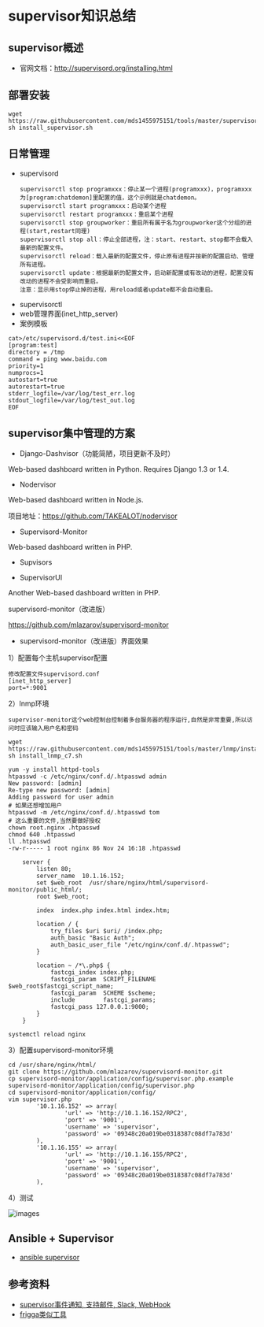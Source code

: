 # supervisor知识总结

## supervisor概述
- 官网文档：http://supervisord.org/installing.html

## 部署安装
```
wget https://raw.githubusercontent.com/mds1455975151/tools/master/supervisor/install_supervisor.sh
sh install_supervisor.sh
```
## 日常管理
- supervisord
  ``` text
  supervisorctl stop programxxx：停止某一个进程(programxxx)，programxxx为[program:chatdemon]里配置的值，这个示例就是chatdemon。
  supervisorctl start programxxx：启动某个进程
  supervisorctl restart programxxx：重启某个进程
  supervisorctl stop groupworker：重启所有属于名为groupworker这个分组的进程(start,restart同理)
  supervisorctl stop all：停止全部进程，注：start、restart、stop都不会载入最新的配置文件。
  supervisorctl reload：载入最新的配置文件，停止原有进程并按新的配置启动、管理所有进程。
  supervisorctl update：根据最新的配置文件，启动新配置或有改动的进程，配置没有改动的进程不会受影响而重启。
  注意：显示用stop停止掉的进程，用reload或者update都不会自动重启。
  ```
- supervisorctl
- web管理界面(inet_http_server)
- 案例模板
```
cat>/etc/supervisord.d/test.ini<<EOF
[program:test]
directory = /tmp
command = ping www.baidu.com
priority=1
numprocs=1
autostart=true
autorestart=true
stderr_logfile=/var/log/test_err.log
stdout_logfile=/var/log/test_out.log
EOF
```

## supervisor集中管理的方案
- Django-Dashvisor（功能简陋，项目更新不及时）

Web-based dashboard written in Python. Requires Django 1.3 or 1.4.

- Nodervisor

Web-based dashboard written in Node.js.

项目地址：https://github.com/TAKEALOT/nodervisor

- Supervisord-Monitor

Web-based dashboard written in PHP.

- Supvisors

- SupervisorUI

Another Web-based dashboard written in PHP.

supervisord-monitor（改进版）

https://github.com/mlazarov/supervisord-monitor

- supervisord-monitor（改进版）界面效果

1）配置每个主机supervisor配置
```
修改配置文件supervisord.conf
[inet_http_server]
port=*:9001
```
2）lnmp环境
```
supervisor-monitor这个web控制台控制着多台服务器的程序运行,自然是非常重要,所以访问时应该输入用户名和密码

wget https://raw.githubusercontent.com/mds1455975151/tools/master/lnmp/install_lnmp_c7.sh
sh install_lnmp_c7.sh

yum -y install httpd-tools
htpasswd -c /etc/nginx/conf.d/.htpasswd admin
New password: [admin]
Re-type new password: [admin]
Adding password for user admin
# 如果还想增加用户
htpasswd -m /etc/nginx/conf.d/.htpasswd tom
# 这么重要的文件,当然要做好授权
chown root.nginx .htpasswd
chmod 640 .htpasswd
ll .htpasswd
-rw-r----- 1 root nginx 86 Nov 24 16:18 .htpasswd

    server {
        listen 80;
        server_name  10.1.16.152;
        set $web_root  /usr/share/nginx/html/supervisord-monitor/public_html/;
        root $web_root;

        index  index.php index.html index.htm;

        location / {
            try_files $uri $uri/ /index.php;
            auth_basic "Basic Auth";
            auth_basic_user_file "/etc/nginx/conf.d/.htpasswd";
        }

        location ~ /*\.php$ {
            fastcgi_index index.php;
            fastcgi_param  SCRIPT_FILENAME $web_root$fastcgi_script_name;
            fastcgi_param  SCHEME $scheme;
            include        fastcgi_params;
            fastcgi_pass 127.0.0.1:9000;
        }
    }

systemctl reload nginx
```
3）配置supervisord-monitor环境
```
cd /usr/share/nginx/html/
git clone https://github.com/mlazarov/supervisord-monitor.git
cp supervisord-monitor/application/config/supervisor.php.example supervisord-monitor/application/config/supervisor.php
cd supervisord-monitor/application/config/
vim supervisor.php
        '10.1.16.152' => array(
                'url' => 'http://10.1.16.152/RPC2',
                'port' => '9001',
                'username' => 'supervisor',
                'password' => '09348c20a019be0318387c08df7a783d'
        ),
        '10.1.16.155' => array(
                'url' => 'http://10.1.16.155/RPC2',
                'port' => '9001',
                'username' => 'supervisor',
                'password' => '09348c20a019be0318387c08df7a783d'
        ),

```
4）测试

![images](https://github.com/mds1455975151/tools/blob/master/supervisor/images/01.png)

## Ansible + Supervisor
- [ansible supervisor](http://docs.ansible.com/ansible/latest/modules/supervisorctl_module.html#supervisorctl-module)

## 参考资料
- [supervisor事件通知, 支持邮件, Slack, WebHook](https://github.com/ouqiang/supervisor-event-listener)
- [frigga类似工具](https://github.com/xiaomi-sa/frigga)
